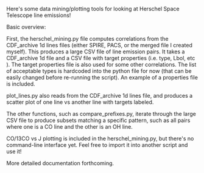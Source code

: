 Here's some data mining/plotting tools for looking at Herschel Space Telescope line emissions!

Basic overview: 

First, the herschel_mining.py file computes correlations from the CDF_archive 1d lines files (either SPIRE, PACS, or the merged file I created myself). This produces a large CSV file of line emission pairs. It takes a CDF_archive 1d file and a CSV file with target properties (i.e. type, Lbol, etc ). The target properties file is also used for some other correlations. The list of acceptable types is hardcoded into the python file for now (that can be easily changed before re-running the script). An example of a properties file is included. 

plot_lines.py also reads from the CDF_archive 1d lines file, and produces a scatter plot of one line vs another line with targets labeled. 

The other functions, such as compare_prefixes.py, iterate through the large CSV file to produce subsets matching a specific pattern, such as all pairs where one is a CO line and the other is an OH line. 

CO/13CO vs J plotting is included in the herschel_mining.py, but there's no command-line interface yet. Feel free to import it into another script and use it! 

More detailed documentation forthcoming. 